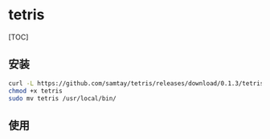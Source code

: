 # tetris

[TOC]

## 安装

```bash
curl -L https://github.com/samtay/tetris/releases/download/0.1.3/tetris-`uname -s`-`uname -m` -o tetris
chmod +x tetris
sudo mv tetris /usr/local/bin/
```

## 使用




